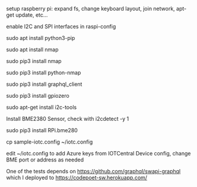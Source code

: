 setup raspberry pi: expand fs, change keyboard layout, join network, apt-get update, etc...

enable I2C and SPI interfaces in raspi-config

sudo apt install python3-pip

sudo apt install nmap

sudo pip3 install nmap

sudo pip3 install python-nmap

sudo pip3 install graphql_client

sudo pip3 install gpiozero

sudo apt-get install i2c-tools

Install BME2380 Sensor, check with i2cdetect -y 1

sudo pip3 install RPi.bme280

cp sample-iotc.config ~/iotc.config

edit ~/iotc.config to add Azure keys from IOTCentral Device config, change BME port or address as needed

One of the tests depends on https://github.com/graphql/swapi-graphql which I deployed to https://codepoet-sw.herokuapp.com/
